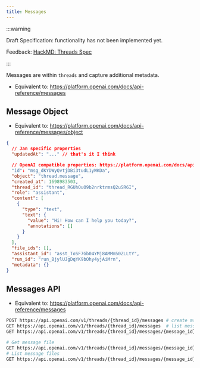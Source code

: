 ```yaml
---
title: Messages
---
```


:::warning

Draft Specification: functionality has not been implemented yet. 

Feedback: [HackMD: Threads Spec](https://hackmd.io/BM_8o_OCQ-iLCYhunn2Aug)

:::

Messages are within `threads` and capture additional metadata.

- Equivalent to: https://platform.openai.com/docs/api-reference/messages

## Message Object

- Equivalent to: https://platform.openai.com/docs/api-reference/messages/object

```json
{
  // Jan specific properties
  "updatedAt": "..." // that's it I think

  // OpenAI compatible properties: https://platform.openai.com/docs/api-reference/messages)
  "id": "msg_dKYDWyQvtjDBi3tudL1yWKDa",
  "object": "thread.message",
  "created_at": 1698983503,
  "thread_id": "thread_RGUhOuO9b2nrktrmsQ2uSR6I",
  "role": "assistant",
  "content": [
    {
      "type": "text",
      "text": {
        "value": "Hi! How can I help you today?",
        "annotations": []
      }
    }
  ],
  "file_ids": [],
  "assistant_id": "asst_ToSF7Gb04YMj8AMMm50ZLLtY",
  "run_id": "run_BjylUJgDqYK9bOhy4yjAiMrn",
  "metadata": {}
}
```

## Messages API

- Equivalent to: https://platform.openai.com/docs/api-reference/messages

```sh
POST https://api.openai.com/v1/threads/{thread_id}/messages # create msg
GET https://api.openai.com/v1/threads/{thread_id}/messages  # list messages
GET https://api.openai.com/v1/threads/{thread_id}/messages/{message_id}

# Get message file
GET https://api.openai.com/v1/threads/{thread_id}/messages/{message_id}/files/{file_id}
# List message files
GET https://api.openai.com/v1/threads/{thread_id}/messages/{message_id}/files
```
